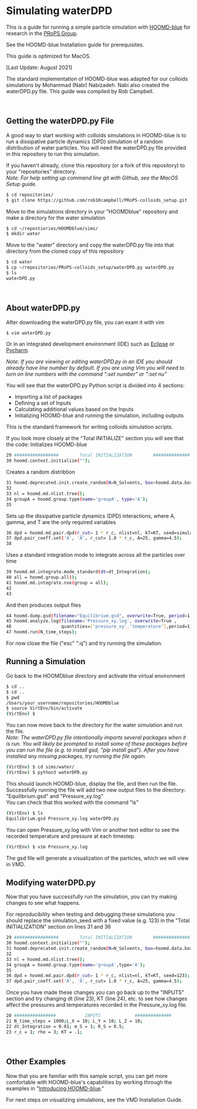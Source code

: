 # Simulating waterDPD

This is a guide for running a simple particle simulation with [HOOMD-blue] for research in the [PRoPS Group].

See the HOOMD-blue Installation guide for prerequisites.

This guide is optimized for MacOS.

[Last Update: August 2021]

The standard implementation of HOOMD-blue was adapted for our colloids simulations by Mohammad (Nabi) Nabizadeh. Nabi also created the waterDPD.py file. This guide was compiled by Rob Campbell.

[HOOMD-blue]: http://glotzerlab.engin.umich.edu/hoomd-blue/
[PRoPS Group]: https://web.northeastern.edu/complexfluids/
<br>

## Getting the waterDPD.py File

A good way to start working with colloids simulations in HOOMD-blue is to run a dissipative particle dynamics (DPD) simulation of a random distribution of water particles. You will need the waterDPD.py file provided in this repository to run this simulation.

If you haven't already, clone this repository (or a fork of this repository) to your "repositories" directory.<br>
*Note: For help setting up command line git with Github, see the MacOS Setup guide.*
```bash
$ cd repositories/
$ git clone https://github.com/rob10campbell/PRoPS-colloids_setup.git
```
Move to the simulations directory in your "HOOMDblue" repository and make a directory for the water simulation
```bash
$ cd ~/repostiories/HOOMDblue/sims/
$ mkdir water
```
Move to the "water" directory and copy the waterDPD.py file into that directory from the cloned copy of this repository
```bash
$ cd water
$ cp ~/repositories/PRoPS-colloids_setup/waterDPD.py waterDPD.py
$ ls
waterDPD.py
```
<br>

## About waterDPD.py

After downloading the waterDPD.py file, you can exam it with vim
```bash
$ vim waterDPD.py
```
Or in an integrated development environment (IDE) such as [Eclipse](https://www.eclipse.org/downloads/) or [Pycharm](https://www.jetbrains.com/pycharm/).

*Note: If you are viewing or editing waterDPD.py in an IDE you should already have line number by default. If you are using Vim you will need to turn on line numbers with the command ":set number" or ":set nu"*

You will see that the waterDPD.py Python script is divided into 4 sections:
* Importing a list of packages
* Defining a set of Inputs
* Calculating additional values based on the Inputs
* Initializing HOOMD-blue and running the simulation, including outputs

This is the standard framework for writing colloids simulation scripts. 

If you look more closely at the "Total INITIALIZE" section you will see that the code:
Initializes HOOMD-blue
```bash
29 #################        Total INITIALIZATION        ##############
30 hoomd.context.initialize("");
```
Creates a random distribtion
```bash
31 hoomd.deprecated.init.create_random(N=N_Solvents, box=hoomd.data.boxdim(Lx=L_X, Ly=L_Y, Lz=L_Z), name='A', min_dist=0., seed=randomint(1, 101), dimensions=3)
32
33 nl = hoomd.md.nlist.tree();
34 groupA = hoomd.group.type(name='groupA', type='A');
35
```
Sets up the dissipative particle dynamics (DPD) interactions, where A, gamma, and T are the only required variables
```bash
36 dpd = hoomd.md.pair.dpd(r_cut= 1 * r_c, nlist=nl, kT=KT, seed=simulation_seed);
37 dpd.pair_coeff.set('A', 'A', r_cut= 1.0 * r_c, A=25, gamma=4.5);
38
```
Uses a standard integration mode to integrate across all the particles over time
```bash
39 hoomd.md.integrate.mode_standard(dt=dt_Integration);
40 all = hoomd.group.all();
41 hoomd.md.integrate.nve(group = all);
42
43
```
And then produces output files
```bash
44 hoomd.dump.gsd(filename="Equilibrium.gsd", overwrite=True, period=1, group=all, dynamic=['attribute', 'momentum', 'topology'])
45 hoomd.analyze.log(filename='Pressure_xy.log', overwrite=True ,
46                   quantities=['pressure_xy','temperature'],period=1)
47 hoomd.run(N_time_steps);
```

For now close the file ("esc" ":q") and try running the simulation.
<br>

## Running a Simulation

Go back to the HOOMDblue directory and activate the virtual environment
```bash
$ cd ..
$ cd ..
$ pwd
/Users/your_username/repositories/HOOMDblue
$ source VirtEnv/bin/activate
(VirtEnv) $
```
You can now move back to the directory for the water simulation and run the file.<br>
*Note: The waterDPD.py file intentionally imports several packages when it is run. You will likely be prompted to install some of these packages before you can run the file (e.g. to install gsd, "pip install gsd"). After you have installed any missing packages, try running the file again.*
```bash
(VirtEnv) $ cd sims/water/
(VirtEnv) $ python3 waterDPD.py
```
This should launch HOOMD-blue, display the file, and then run the file. <br>
Successfully running the file will add two new output files to the directory: "Equilibrium.gsd" and "Pressure_xy.log"<br>
You can check that this worked with the command "ls"
```bash
(VirtEnv) $ ls
Equilibrium.gsd	Pressure_xy.log	waterDPD.py
```
You can open Pressure_xy.log with Vim or another text editor to see the recorded temperature and pressure at each timestep. 
```bash
(VirtEnv) $ vim Pressure_xy.log
```
The gsd file will generate a visualization of the particles, which we will view in VMD.
<br>

## Modifying waterDPD.py

Now that you have successfully run the simulation, you can try making changes to see what happens.

For reproducibility when testing and debugging these simulations you should replace the simulation_seed with a fixed value (e.g. 123) in the "Total INITIALIZATION" section on lines 31 and 36
```bash
29 #################        Total INITIALIZATION        ##############
30 hoomd.context.initialize("");
31 hoomd.deprecated.init.create_random(N=N_Solvents, box=hoomd.data.boxdim(Lx=L_X, Ly=L_Y, Lz=L_Z), name='A', min_dist=0., seed=123, dimensions=3)
32
33 nl = hoomd.md.nlist.tree();
34 groupA = hoomd.group.type(name='groupA',type='A');
35
36 dpd = hoomd.md.pair.dpd(r_cut= 1 * r_c, nlist=nl, kT=KT, seed=123);
37 dpd.pair_coeff.set('A', 'A', r_cut= 1.0 * r_c, A=25, gamma=4.5);
```
Once you have made these changes you can go back up to the "INPUTS" section and try changing dt (line 23), KT (line 24), etc. to see how changes affect the pressures and temperatures recorded in the Pressure_xy.log file.
```bash
20 ################           INPUTS             ##############
21 N_time_steps = 1000;L_X = 10; L_Y = 10; L_Z = 10;
22 dt_Integration = 0.01; m_S = 1; R_S = 0.5;
23 r_c = 1; rho = 3; KT = .1;
```
<br>

## Other Examples

Now that you are familiar with this sample script, you can get more comfortable with HOOMD-blue's capabilities by working through the examples in "[Introducing HOOMD-blue](https://github.com/glotzerlab/hoomd-examples/tree/master/00-Introducing-HOOMD-blue)."

For next steps on visualizing simulations, see the VMD Installation Guide. 
